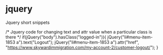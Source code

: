 # jquery
Jquery short snippets

/* Jquery code for changing text and attr value when a particular class is there */
if(jQuery("body").hasClass("logged-in")){
	jQuery("li#menu-item-1853 a").text("Logout");
	jQuery("li#menu-item-1853 a").attr("href", "https://www.skywardimmigration.com/my-account-2/customer-logout/");
	}
